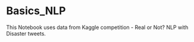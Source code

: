 # Basics_NLP
This Notebook uses data from Kaggle competition - Real or Not? NLP with Disaster tweets.
